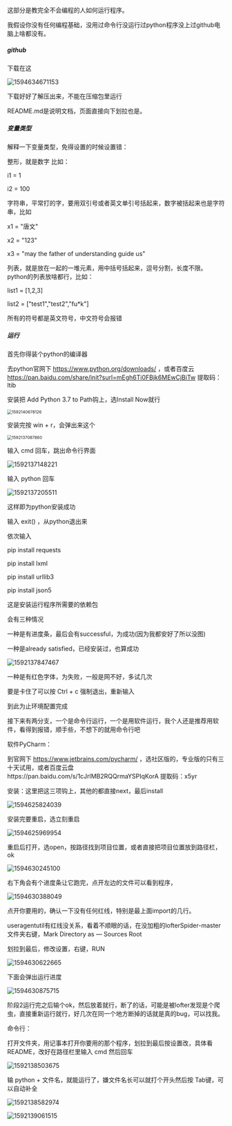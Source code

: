 

这部分是教完全不会编程的人如何运行程序。

我假设你没有任何编程基础，没用过命令行没运行过python程序没上过github电脑上啥都没有。



##### github

下载在这

![1594634671153](笔记图/小白教程/1594634671153.png)

下载好好了解压出来，不能在压缩包里运行

README.md是说明文档，页面直接向下划拉也是。



##### 变量类型

解释一下变量类型，免得设置的时候设置错：

整形，就是数字 比如：

i1 = 1

i2 = 100



字符串，平常打的字，要用双引号或者英文单引号括起来，数字被括起来也是字符串，比如

x1 = "唐文"

x2 = "123"

x3 = "may the father of understanding guide us"



列表，就是放在一起的一堆元素，用中括号括起来，逗号分割，长度不限。python的列表放啥都行，比如：

list1 = [1,2,3]

list2 = ["test1","test2","fu*k"]



所有的符号都是英文符号，中文符号会报错

 

##### 运行

首先你得装个python的编译器

去python官网下  https://www.python.org/downloads/ ，或者百度云 https://pan.baidu.com/share/init?surl=mEgh6Ti0FBjk6MEwCjBiTw  提取码：ltib 

安装把 Add Python 3.7 to Path钩上，选Install Now就行

<img src="笔记图/小白教程/1592140678126.png" alt="1592140678126" style="zoom:67%;" />



安装完按 win + r，会弹出来这个

<img src="笔记图/小白教程/1592137087860.png" alt="1592137087860" style="zoom: 67%;" />

输入 cmd  回车，跳出命令行界面

![1592137148221](笔记图/小白教程/1592137148221.png)

输入 python 回车

![1592137205511](笔记图/小白教程/1592137205511.png)

这样即为python安装成功



输入 exit()  ，从python退出来

依次输入

pip install requests

pip install lxml

pip install urllib3

pip install json5

这是安装运行程序所需要的依赖包

会有三种情况

一种是有进度条，最后会有successful，为成功(因为我都安好了所以没图)

一种是already satisfied，已经安装过，也算成功

![1592137847467](笔记图/小白教程/1592137847467.png)

一种是有红色字体，为失败，一般是网不好，多试几次

要是卡住了可以按 Ctrl + c 强制退出，重新输入

到此为止环境配置完成







接下来有两分支，一个是命令行运行，一个是用软件运行，我个人还是推荐用软件，看得到报错，顺手些，不想下的就用命令行吧

软件PyCharm：

到官网下 https://www.jetbrains.com/pycharm/ ，选社区版的，专业版的只有三十天试用，或者百度云盘https://pan.baidu.com/s/1cJrlMB2RQQrmaYSPIqKorA 提取码：x5yr 

安装：这里把这三项钩上，其他的都直接next，最后install

![1594625824039](笔记图/小白教程/1594625824039.png)

安装完要重启，选立刻重启

![1594625969954](笔记图/小白教程/1594625969954.png)



重启后打开，选open，按路径找到项目位置，或者直接把项目位置放到路径栏，ok

![1594630245100](笔记图/小白教程/1594630245100.png)



右下角会有个进度条让它跑完，点开左边的文件可以看到程序，

![1594630388049](笔记图/小白教程/1594630388049.png)

点开你要用的，确认一下没有任何红线，特别是最上面import的几行。

useragentutil有红线没关系，看着不顺眼的话，在没加粗的lofterSpider-master文件夹右键，Mark Directory as — Sources Root

划拉到最后，修改设置，右键，RUN

![1594630622665](笔记图/小白教程/1594630622665.png)

下面会弹出运行进度

![1594630875715](笔记图/小白教程/1594630875715.png)

阶段2运行完之后输个ok，然后放着就行，断了的话，可能是被lofter发现是个爬虫，直接重新运行就行，好几次在同一个地方断掉的话就是真的bug，可以找我。



命令行：



打开文件夹，用记事本打开你要用的那个程序，划拉到最后按设置改，具体看README，改好在路径栏里输入 cmd 然后回车

![1592138503675](笔记图/小白教程/1592138503675.png)

输 python + 文件名，就能运行了，嫌文件名长可以就打个开头然后按 Tab键，可以自动补全

![1592138582974](笔记图/小白教程/1592138582974.png)

![1592139061515](笔记图/小白教程/1592139061515.png)






